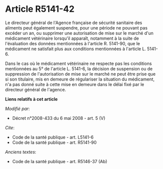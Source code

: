 # Article R5141-42

Le directeur général de l'Agence française de sécurité sanitaire des aliments peut également suspendre, pour une période ne
pouvant pas excéder un an, ou supprimer une autorisation de mise sur le marché d'un médicament vétérinaire lorsqu'il
apparaît, notamment à la suite de l'évaluation des données mentionnées à l'article R. 5141-90, que le médicament ne satisfait
plus aux conditions mentionnées à l'article L. 5141-6. 

Dans le cas où le médicament vétérinaire ne respecte pas les conditions mentionnées au 5° de l'article L. 5141-6, la décision
de suspension ou de suppression de l'autorisation de mise sur le marché ne peut être prise que si son titulaire, mis en
demeure de régulariser la situation du médicament, n'a pas donné suite à cette mise en demeure dans le délai fixé par le
directeur général de l'agence.

**Liens relatifs à cet article**

_Modifié par_:

  - Décret n°2008-433 du 6 mai 2008 - art. 5 (V)

_Cite_:

  - Code de la santé publique - art. L5141-6
  - Code de la santé publique - art. R5141-90

_Anciens textes_:

  - Code de la santé publique - art. R5146-37 (Ab)
